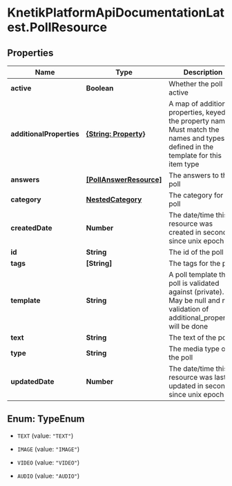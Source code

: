 # KnetikPlatformApiDocumentationLatest.PollResource

## Properties
Name | Type | Description | Notes
------------ | ------------- | ------------- | -------------
**active** | **Boolean** | Whether the poll is active | 
**additionalProperties** | [**{String: Property}**](Property.md) | A map of additional properties, keyed on the property name.  Must match the names and types defined in the template for this item type | [optional] 
**answers** | [**[PollAnswerResource]**](PollAnswerResource.md) | The answers to the poll | 
**category** | [**NestedCategory**](NestedCategory.md) | The category for the poll | 
**createdDate** | **Number** | The date/time this resource was created in seconds since unix epoch | [optional] 
**id** | **String** | The id of the poll | [optional] 
**tags** | **[String]** | The tags for the poll | [optional] 
**template** | **String** | A poll template this poll is validated against (private). May be null and no validation of additional_properties will be done | [optional] 
**text** | **String** | The text of the poll | 
**type** | **String** | The media type of the poll | 
**updatedDate** | **Number** | The date/time this resource was last updated in seconds since unix epoch | [optional] 


<a name="TypeEnum"></a>
## Enum: TypeEnum


* `TEXT` (value: `"TEXT"`)

* `IMAGE` (value: `"IMAGE"`)

* `VIDEO` (value: `"VIDEO"`)

* `AUDIO` (value: `"AUDIO"`)




